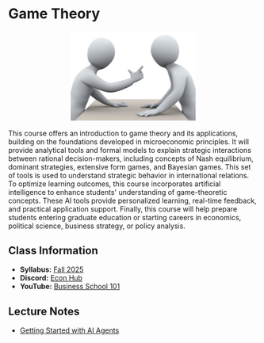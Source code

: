 # Game Theory

<p align="center">
  <img src="e4930.png" alt="awww" width="50%" height="50%">
</p>

This course offers an introduction to game theory and its applications, building on the foundations developed in microeconomic principles. It will provide analytical tools and formal models to explain strategic interactions between rational decision-makers, including concepts of Nash equilibrium, dominant strategies, extensive form games, and Bayesian games. This set of tools is used to understand strategic behavior in international relations. To optimize learning outcomes, this course incorporates artificial intelligence to enhance students' understanding of game-theoretic concepts. These AI tools provide personalized learning, real-time feedback, and practical application support. Finally, this course will help prepare students entering graduate education or starting careers in economics, political science, business strategy, or policy analysis.

## Class Information

* **Syllabus:** [Fall 2025](/pdf/E4930syllabus.pdf)
* **Discord:** [Econ Hub](https://discord.gg/SsrNPEeP2P)
* **YouTube:** [Business School 101](https://www.youtube.com/@BusinessSchool101)

## Lecture Notes

* [Getting Started with AI Agents](/pdf/Macroslides0.pdf)

